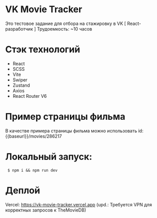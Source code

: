 # VK Movie Tracker

Это тестовое задание для отбора на стажировку в VK [ React-разработчик ]
Трудоемкость: ~10 часов

# Стэк технологий
 - React 
 - SCSS 
 - Vite 
 - Swiper 
 - Zustand 
 - Axios 
 - React Router V6

# Пример страницы фильма
В качестве примера страницы фильма можно использовать id: {{baseurl}}/movies/286217

# Локальный запуск:
     $ npm i && npm run dev
#  Деплой
Vercel: https://vk-movie-tracker.vercel.app 
(upd.: Требуется VPN для корректных запросов к TheMovieDB)

